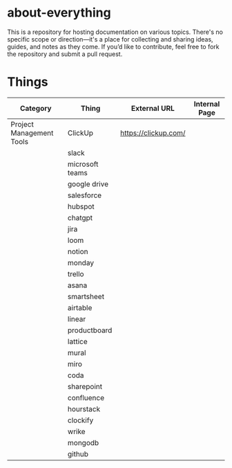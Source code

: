 # about-everything

This is a repository for hosting documentation on various topics. There's no specific scope or direction—it's a place for collecting and sharing ideas, guides, and notes as they come. If you’d like to contribute, feel free to fork the repository and submit a pull request.

# Things

| Category                   | Thing           | External URL         | Internal Page |
| -------------------------- | --------------- | -------------------- | ------------- |
|  Project Management Tools  | ClickUp         | https://clickup.com/ |               |
|                            | slack           |                      |               |
|                            | microsoft teams |                      |               |
|                            | google drive    |                      |               |
|                            | salesforce      |                      |               |
|                            | hubspot         |                      |               |
|                            | chatgpt         |                      |               |
|                            | jira            |                      |               |
|                            | loom            |                      |               |
|                            | notion          |                      |               |
|                            | monday          |                      |               |
|                            | trello          |                      |               |
|                            | asana           |                      |               |
|                            | smartsheet      |                      |               |
|                            | airtable        |                      |               |
|                            | linear          |                      |               |
|                            | productboard    |                      |               |
|                            | lattice         |                      |               |
|                            | mural           |                      |               |
|                            | miro            |                      |               |
|                            | coda            |                      |               |
|                            | sharepoint      |                      |               |
|                            | confluence      |                      |               |
|                            | hourstack       |                      |               |
|                            | clockify        |                      |               |
|                            | wrike           |                      |               |
|                            | mongodb         |                      |               |
|                            | github          |                      |               |


